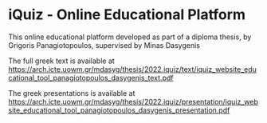# iQuiz - Online Educational Platform

This online educational platform developed as part of a diploma thesis, by Grigoris Panagiotopoulos, supervised by Minas Dasygenis

The full greek text is available at
https://arch.icte.uowm.gr/mdasyg/thesis/2022.iquiz/text/iquiz_website_educational_tool_panagiotopoulos_dasygenis_text.pdf 

The greek presentations is available at
https://arch.icte.uowm.gr/mdasyg/thesis/2022.iquiz/presentation/iquiz_website_educational_tool_panagiotopoulos_dasygenis_presentation.pdf 
